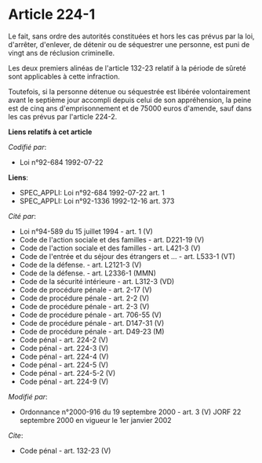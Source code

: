 # Article 224-1

Le fait, sans ordre des autorités constituées et hors les cas prévus par la loi, d'arrêter, d'enlever, de détenir ou de
séquestrer une personne, est puni de vingt ans de réclusion criminelle. 

Les deux premiers alinéas de l'article 132-23 relatif à la période de sûreté sont applicables à cette infraction. 

Toutefois, si la personne détenue ou séquestrée est libérée volontairement avant le septième jour accompli depuis celui de
son appréhension, la peine est de cinq ans d'emprisonnement et de 75000 euros d'amende, sauf dans les cas prévus par
l'article 224-2.

**Liens relatifs à cet article**

_Codifié par_:

  - Loi n°92-684 1992-07-22

**Liens**:

  - SPEC_APPLI: Loi n°92-684 1992-07-22 art. 1
  - SPEC_APPLI: Loi n°92-1336 1992-12-16 art. 373

_Cité par_:

  - Loi n°94-589 du 15 juillet 1994 - art. 1 (V)
  - Code de l'action sociale et des familles - art. D221-19 (V)
  - Code de l'action sociale et des familles - art. L421-3 (V)
  - Code de l'entrée et du séjour des étrangers et ... - art. L533-1 (VT)
  - Code de la défense. - art. L2121-3 (V)
  - Code de la défense. - art. L2336-1 (MMN)
  - Code de la sécurité intérieure - art. L312-3 (VD)
  - Code de procédure pénale - art. 2-17 (V)
  - Code de procédure pénale - art. 2-2 (V)
  - Code de procédure pénale - art. 2-3 (V)
  - Code de procédure pénale - art. 706-55 (V)
  - Code de procédure pénale - art. D147-31 (V)
  - Code de procédure pénale - art. D49-23 (M)
  - Code pénal - art. 224-2 (V)
  - Code pénal - art. 224-3 (V)
  - Code pénal - art. 224-4 (V)
  - Code pénal - art. 224-5 (V)
  - Code pénal - art. 224-5-2 (V)
  - Code pénal - art. 224-9 (V)

_Modifié par_:

  - Ordonnance n°2000-916 du 19 septembre 2000 - art. 3 (V) JORF 22 septembre 2000 en vigueur le 1er janvier 2002

_Cite_:

  - Code pénal - art. 132-23 (V)
